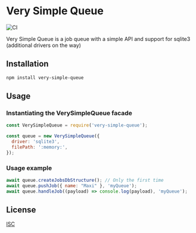 # Very Simple Queue
![CI](https://github.com/jimenezmaximiliano/very-simple-queue/workflows/CI/badge.svg?branch=master)

Very Simple Queue is a job queue with a simple API and support for sqlite3 (additional drivers on the way)

## Installation

```bash
npm install very-simple-queue
```

## Usage

### Instantiating the VerySimpleQueue facade

```javascript
const VerySimpleQueue = require('very-simple-queue');

const queue = new VerySimpleQueue({
  driver: 'sqlite3',
  filePath: ':memory:',
});

```

### Usage example

```javascript
await queue.createJobsDbStructure(); // Only the first time
await queue.pushJob({ name: "Maxi" }, 'myQueue');
await queue.handleJob((payload) => console.log(payload), 'myQueue');
```

## License
[ISC](LICENSE.md)
